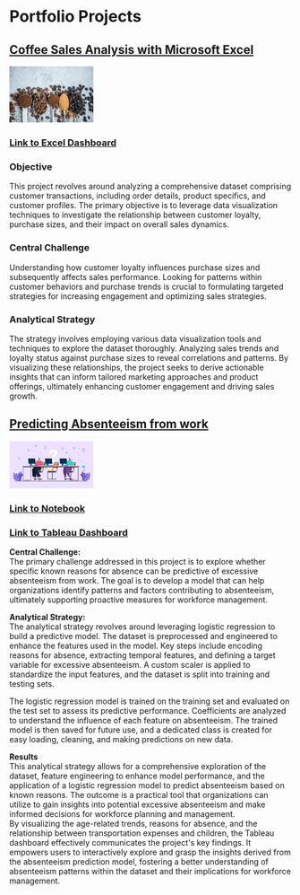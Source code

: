 # Portfolio Projects

## [Coffee Sales Analysis with Microsoft Excel](./CoffeeSales.md)
[<img src="./assets/images/coffee.jpg" width="150" />](./CoffeeSales.md)
  
### [Link to Excel Dashboard](https://1drv.ms/x/s!At-IyApyKjDLbOI1SX85VkTJqE8?e=8i18eX)

### Objective
This project revolves around analyzing a comprehensive dataset comprising customer transactions, including order details, product specifics, and customer profiles. The primary objective is to leverage data visualization techniques to investigate the relationship between customer loyalty, purchase sizes, and their impact on overall sales dynamics.

### Central Challenge
Understanding how customer loyalty influences purchase sizes and subsequently affects sales performance. Looking for patterns within customer behaviors and purchase trends is crucial to formulating targeted strategies for increasing engagement and optimizing sales strategies.

### Analytical Strategy
The strategy involves employing various data visualization tools and techniques to explore the dataset thoroughly. Analyzing sales trends and loyalty status against purchase sizes to reveal correlations and patterns. By visualizing these relationships, the project seeks to derive actionable insights that can inform tailored marketing approaches and product offerings, ultimately enhancing customer engagement and driving sales growth.


## [Predicting Absenteeism from work](./absenteeism.md)
[<img src="./assets/images/Employee-Absenteeism.jpg" width="150" />](./absenteeism.md)

### [Link to Notebook](./Absenteeism_Final.ipynb)
### [Link to Tableau Dashboard](https://public.tableau.com/app/profile/divyansh.jain6314/viz/AbsenteeismDashboard_16996027924110/AbsenteeismDashboard)


**Central Challenge:**  
The primary challenge addressed in this project is to explore whether specific known reasons for absence can be predictive of excessive absenteeism from work. The goal is to develop a model that can help organizations identify patterns and factors contributing to absenteeism, ultimately supporting proactive measures for workforce management.

**Analytical Strategy:**  
The analytical strategy revolves around leveraging logistic regression to build a predictive model. The dataset is preprocessed and engineered to enhance the features used in the model. Key steps include encoding reasons for absence, extracting temporal features, and defining a target variable for excessive absenteeism. A custom scaler is applied to standardize the input features, and the dataset is split into training and testing sets.

The logistic regression model is trained on the training set and evaluated on the test set to assess its predictive performance. Coefficients are analyzed to understand the influence of each feature on absenteeism. The trained model is then saved for future use, and a dedicated class is created for easy loading, cleaning, and making predictions on new data.

**Results**   
This analytical strategy allows for a comprehensive exploration of the dataset, feature engineering to enhance model performance, and the application of a logistic regression model to predict absenteeism based on known reasons. The outcome is a practical tool that organizations can utilize to gain insights into potential excessive absenteeism and make informed decisions for workforce planning and management.    
By visualizing the age-related trends, reasons for absence, and the relationship between transportation expenses and children, the Tableau dashboard effectively communicates the project's key findings. It empowers users to interactively explore and grasp the insights derived from the absenteeism prediction model, fostering a better understanding of absenteeism patterns within the dataset and their implications for workforce management.
